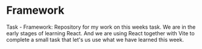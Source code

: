 # Framework

Task - Framework:
Repository for my work on this weeks task.
We are in the early stages of learning React. 
And we are using React together with Vite to complete a small task that let's us use what we have learned this week.
